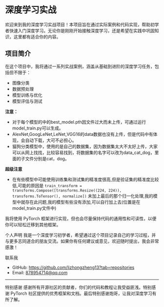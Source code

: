 # 深度学习实战

欢迎来到我的深度学习实战项目！本项目旨在通过实际案例和代码实现，帮助初学者快速入门深度学习。无论你是刚刚开始接触深度学习，还是希望在实践中巩固知识，这里都有适合你的内容。

## 项目简介

在这个项目中，我将通过一系列实战案例，涵盖从基础到进阶的深度学习任务，包括但不限于：

- 图像分类
- 数据预处理
- 模型训练与优化
- 模型评估与测试

**注意：**

- 对于每个模型的中的best_model.pth因文件过大而未上传，可通过运行model_train.py可以生成。
- AlexNet,GoogLeNet,LeNet,VGG16的data数据也没有上传，但是代码中有体现，会自动下载，大可不必担心。
- 猫狗分类模型中，使用的是自己的数据集，因为数据集太大不太好上传，大家可以从网上找找，比较容易找到，将数据集的名字可以改为data_cat_dog，里面的子文件分别是cat，dog。

**超级注意**

- 在有些模型中可能使用训练集和测试集的精准度很高,但是验证集的精准度比较低,可能的原因是
  `train_transform = transforms.Compose([transforms.Resize((224, 224)), transforms.ToTensor(), normalize])`
  未加上最后的那个归一化处理,我的模型中就存在此问题,我的模型有些没有添加,可以自行加上去(位置是在model_train.py文件中)

我将使用 PyTorch 框架进行实现，但也会尽量保持代码的通用性和可读性，以便你可以轻松迁移到其他框架。

个人声明
我是一个深度学习初学者，希望通过这个项目记录自己的学习过程，并与更多志同道合的朋友交流。如果你有任何建议或意见，欢迎随时提出，我会非常感激！

联系我

- GitHub: https://github.com/lizhongzheng13?tab=repositories
- Email: 878954714@qq.com

<hr/>
特别感谢
感谢所有开源社区的贡献者，你们的代码和教程让我受益匪浅。特别感谢 PyTorch 社区提供的优秀框架和文档。最后特别感谢炮哥，让我对深度学习有所了解。

